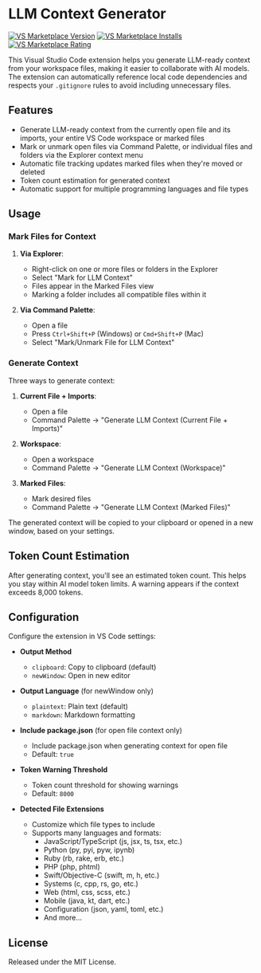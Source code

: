 # LLM Context Generator

[![VS Marketplace Version](https://badgen.net/vs-marketplace/v/codybrom.gpt-context-generator)](https://marketplace.visualstudio.com/items?itemName=codybrom.gpt-context-generator)
[![VS Marketplace Installs](https://badgen.net/vs-marketplace/i/codybrom.gpt-context-generator)](https://marketplace.visualstudio.com/items?itemName=codybrom.gpt-context-generator)
[![VS Marketplace Rating](https://badgen.net/vs-marketplace/d/codybrom.gpt-context-generator)](https://marketplace.visualstudio.com/items?itemName=codybrom.gpt-context-generator)

This Visual Studio Code extension helps you generate LLM-ready context from your workspace files, making it easier to collaborate with AI models. The extension can automatically reference local code dependencies and respects your `.gitignore` rules to avoid including unnecessary files.

## Features

- Generate LLM-ready context from the currently open file and its imports, your entire VS Code workspace or marked files
- Mark or unmark open files via Command Palette, or individual files and folders via the Explorer context menu
- Automatic file tracking updates marked files when they're moved or deleted
- Token count estimation for generated context
- Automatic support for multiple programming languages and file types

## Usage

### Mark Files for Context

1. **Via Explorer**:
   - Right-click on one or more files or folders in the Explorer
   - Select "Mark for LLM Context"
   - Files appear in the Marked Files view
   - Marking a folder includes all compatible files within it

2. **Via Command Palette**:
   - Open a file
   - Press `Ctrl+Shift+P` (Windows) or `Cmd+Shift+P` (Mac)
   - Select "Mark/Unmark File for LLM Context"

### Generate Context

Three ways to generate context:

1. **Current File + Imports**:
   - Open a file
   - Command Palette → "Generate LLM Context (Current File + Imports)"

2. **Workspace**:
   - Open a workspace
   - Command Palette → "Generate LLM Context (Workspace)"

3. **Marked Files**:
   - Mark desired files
   - Command Palette → "Generate LLM Context (Marked Files)"

The generated context will be copied to your clipboard or opened in a new window, based on your settings.

## Token Count Estimation

After generating context, you'll see an estimated token count. This helps you stay within AI model token limits. A warning appears if the context exceeds 8,000 tokens.

## Configuration

Configure the extension in VS Code settings:

- **Output Method**
  - `clipboard`: Copy to clipboard (default)
  - `newWindow`: Open in new editor

- **Output Language** (for newWindow only)
  - `plaintext`: Plain text (default)
  - `markdown`: Markdown formatting

- **Include package.json** (for open file context only)
  - Include package.json when generating context for open file
  - Default: `true`

- **Token Warning Threshold**
  - Token count threshold for showing warnings
  - Default: `8000`

- **Detected File Extensions**
  - Customize which file types to include
  - Supports many languages and formats:
    - JavaScript/TypeScript (js, jsx, ts, tsx, etc.)
    - Python (py, pyi, pyw, ipynb)
    - Ruby (rb, rake, erb, etc.)
    - PHP (php, phtml)
    - Swift/Objective-C (swift, m, h, etc.)
    - Systems (c, cpp, rs, go, etc.)
    - Web (html, css, scss, etc.)
    - Mobile (java, kt, dart, etc.)
    - Configuration (json, yaml, toml, etc.)
    - And more...

## License

Released under the MIT License.
